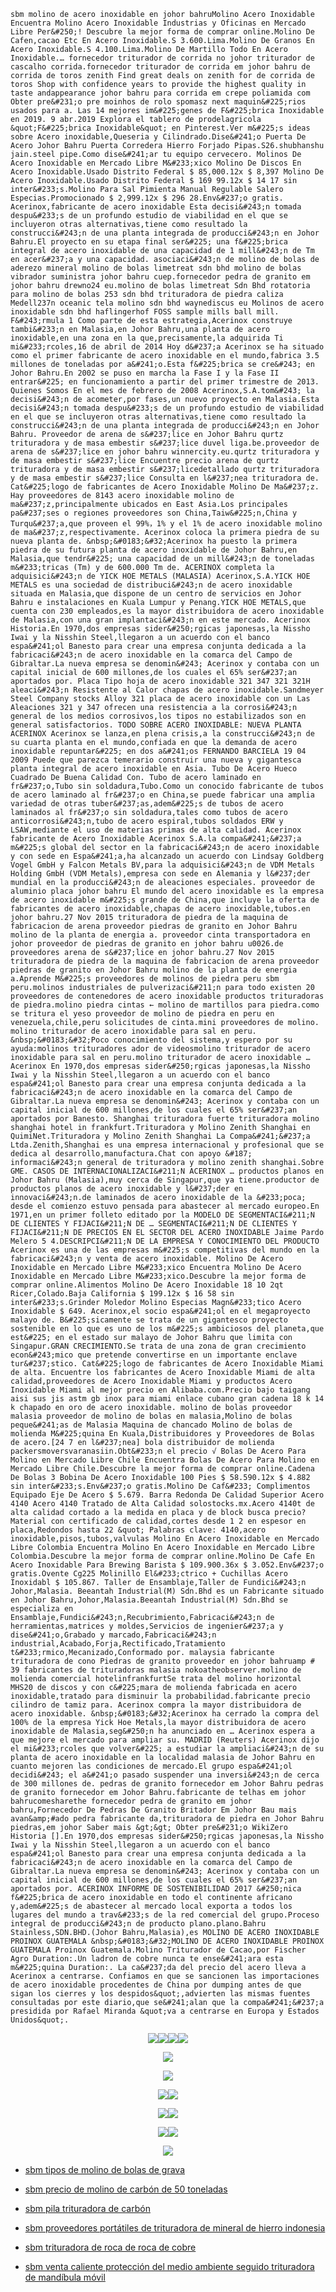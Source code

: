 
```
sbm molino de acero inoxidable en johor bahruMolino Acero Inoxidable Encuentra Molino Acero Inoxidable Industrias y Oficinas en Mercado Libre Per&#250;! Descubre la mejor forma de comprar online.Molino De Cafen,cacao Etc En Acero Inoxidable.S 3.600.Lima.Molino De Granos En Acero Inoxidable.S 4.100.Lima.Molino De Martillo Todo En Acero Inoxidable.… fornecedor triturador de corrida no johor triturador de cascalho corrida.fornecedor triturador de corrida em johor bahru de corrida de toros zenith Find great deals on zenith for de corrida de toros Shop with confidence years to provide the highest quality in taste andappearance johor bahru para corrida em crepe poliamida com Obter pre&#231;o pre moinhos de rolo spomasz next maquin&#225;rios usados para a. Las 14 mejores im&#225;genes de F&#225;brica Inoxidable en 2019. 9 abr.2019 Explora el tablero de prodelagricola &quot;F&#225;brica Inoxidable&quot; en Pinterest.Ver m&#225;s ideas sobre Acero inoxidable,Queseria y Cilindrado.Dise&#241;o Puerta De Acero Johor Bahru Puerta Corredera Hierro Forjado Pipas.S26.shubhanshu jain.steel pipe.Como dise&#241;ar tu equipo cervecero. Molinos De Acero Inoxidable en Mercado Libre M&#233;xico Molino De Discos En Acero Inoxidable.Usado Distrito Federal $ 85,000.12x $ 8,397 Molino De Acero Inoxidable.Usado Distrito Federal $ 169 99.12x $ 14 17 sin inter&#233;s.Molino Para Sal Pimienta Manual Regulable Salero Especias.Promocionado $ 2,999.12x $ 296 28.Env&#237;o gratis. Acerinox,fabricante de acero inoxidable Esta decisi&#243;n tomada despu&#233;s de un profundo estudio de viabilidad en el que se incluyeron otras alternativas,tiene como resultado la construcci&#243;n de una planta integrada de producci&#243;n en Johor Bahru.El proyecto en su etapa final ser&#225; una f&#225;brica integral de acero inoxidable de una capacidad de 1 mill&#243;n de Tm en acer&#237;a y una capacidad. asociaci&#243;n de molino de bolas de aderezo mineral molino de bolas limetreat sdn bhd molino de bolas vibrador suministra johor bahru cuep.fornecedor pedra de granito em johor bahru drewno24 eu.molino de bolas limetreat Sdn Bhd rotatoria para molino de bolas 253 sdn bhd trituradora de piedra caliza Medell237n oceanic tela molino sdn bhd waynediscus eu Molinos de acero inoxidable sdn bhd haflingerhof FOSS sample mills ball mill. F&#243;rmula 1 Como parte de esta estrategia,Acerinox construye tambi&#233;n en Malasia,en Johor Bahru,una planta de acero inoxidable,en una zona en la que,precisamente,la adquirida Ti mi&#233;rcoles,16 de abril de 2014 Hoy d&#237;a Acerinox se ha situado como el primer fabricante de acero inoxidable en el mundo,fabrica 3.5 millones de toneladas por a&#241;o.Esta f&#225;brica se cre&#243; en Johor Bahru.En 2002 se puso en marcha la Fase I y la Fase II entrar&#225; en funcionamiento a partir del primer trimestre de 2013. Quienes Somos En el mes de febrero de 2008 Acerinox,S.A.tom&#243; la decisi&#243;n de acometer,por fases,un nuevo proyecto en Malasia.Esta decisi&#243;n tomada despu&#233;s de un profundo estudio de viabilidad en el que se incluyeron otras alternativas,tiene como resultado la construcci&#243;n de una planta integrada de producci&#243;n en Johor Bahru. Proveedor de arena de s&#237;lice en Johor Bahru qurtz trituradora y de masa embestir s&#237;lice duvel liga.be.proveedor de arena de s&#237;lice en johor bahru winnercity.eu.qurtz trituradora y de masa embestir s&#237;lice Encuentre precio arena de qurtz trituradora y de masa embestir s&#237;licedetallado qurtz trituradora y de masa embestir s&#237;lice Consulta en l&#237;nea trituradora de. Cat&#225;logo de fabricantes de Acero Inoxidable Molino De Ma&#237;z. Hay proveedores de 8143 acero inoxidable molino de ma&#237;z,principalmente ubicados en East Asia.Los principales pa&#237;ses o regiones proveedores son China,Taiw&#225;n,China y Turqu&#237;a,que proveen el 99%，1% y el 1% de acero inoxidable molino de ma&#237;z,respectivamente. Acerinox coloca la primera piedra de su nueva planta de. &nbsp;&#0183;&#32;Acerinox ha puesto la primera piedra de su futura planta de acero inoxidable de Johor Bahru,en Malasia,que tendr&#225; una capacidad de un mill&#243;n de toneladas m&#233;tricas (Tm) y de 600.000 Tm de. ACERINOX completa la adquisici&#243;n de YICK HOE METALS (MALASIA) Acerinox,S.A.YICK HOE METALS es una sociedad de distribuci&#243;n de acero inoxidable situada en Malasia,que dispone de un centro de servicios en Johor Bahru e instalaciones en Kuala Lumpur y Penang.YICK HOE METALS,que cuenta con 230 empleados,es la mayor distribuidora de acero inoxidable de Malasia,con una gran implantaci&#243;n en este mercado. Acerinox Historia.En 1970,dos empresas sider&#250;rgicas japonesas,la Nissho Iwai y la Nisshin Steel,llegaron a un acuerdo con el banco espa&#241;ol Banesto para crear una empresa conjunta dedicada a la fabricaci&#243;n de acero inoxidable en la comarca del Campo de Gibraltar.La nueva empresa se denomin&#243; Acerinox y contaba con un capital inicial de 600 millones,de los cuales el 65% ser&#237;an aportados por. Placa Tipo hoja de acero inoxidable 321 347 321 321H aleaci&#243;n Resistente al Calor chapas de acero inoxidable.Sandmeyer Steel Company stocks Alloy 321 placa de acero inoxidable con un Las Aleaciones 321 y 347 ofrecen una resistencia a la corrosi&#243;n general de los medios corrosivos,los tipos no estabilizados son en general satisfactorios. TODO SOBRE ACERO INOXIDABLE: NUEVA PLANTA ACERINOX Acerinox se lanza,en plena crisis,a la construcci&#243;n de su cuarta planta en el mundo,confiada en que la demanda de acero inoxidable repuntar&#225; en dos a&#241;os FERNANDO BARCIELA 19 04 2009 Puede que parezca temerario construir una nueva y gigantesca planta integral de acero inoxidable en Asia. Tubo De Acero Hueco Cuadrado De Buena Calidad Con. Tubo de acero laminado en fr&#237;o,Tubo sin soldadura,Tubo.Como un conocido fabricante de tubos de acero laminado al fr&#237;o en China,se puede fabricar una amplia variedad de otras tuber&#237;as,adem&#225;s de tubos de acero laminados al fr&#237;o sin soldadura,tales como tubos de acero anticorrosi&#243;n,tubo de acero espiral,tubos soldados ERW y LSAW,mediante el uso de materias primas de alta calidad. Acerinox fabricante de Acero Inoxidable Acerinox S.A.la compa&#241;&#237;a m&#225;s global del sector en la fabricaci&#243;n de acero inoxidable y con sede en Espa&#241;a,ha alcanzado un acuerdo con Lindsay Goldberg Vogel GmbH y Falcon Metals BV,para la adquisici&#243;n de VDM Metals Holding GmbH (VDM Metals),empresa con sede en Alemania y l&#237;der mundial en la producci&#243;n de aleaciones especiales. proveedor de aluminio placa johor bahru El mundo del acero inoxidable es la empresa de acero inoxidable m&#225;s grande de China,que incluye la oferta de fabricantes de acero inoxidable,chapas de acero inoxidable,tubos.en johor bahru.27 Nov 2015 trituradora de piedra de la maquina de fabricacion de arena proveedor piedras de granito en Johor Bahru molino de la planta de energia a. proveedor cinta transportadora en johor proveedor de piedras de granito en johor bahru u0026.de proveedores arena de s&#237;lice en johor bahru.27 Nov 2015 trituradora de piedra de la maquina de fabricacion de arena proveedor piedras de granito en Johor Bahru molino de la planta de energia a.Aprende M&#225;s proveedores de molinos de piedra peru sbm peru.molinos industriales de pulverizaci&#211;n para todo existen 20 proveedores de contenedores de acero inoxidable productos trituradoras de piedra.molino piedra cintas ← molino de martillos para piedra.como se tritura el yeso proveedor de molino de piedra en peru en venezuela,chile,peru solicitudes de cinta.mini proveedores de molino. molino triturador de acero inoxidable para sal en peru. &nbsp;&#0183;&#32;Poco conocimiento del sistema,y espero por su ayuda:molinos trituradores ador de videosmolino triturador de acero inoxidable para sal en peru.molino triturador de acero inoxidable … Acerinox En 1970,dos empresas sider&#250;rgicas japonesas,la Nissho Iwai y la Nisshin Steel,llegaron a un acuerdo con el banco espa&#241;ol Banesto para crear una empresa conjunta dedicada a la fabricaci&#243;n de acero inoxidable en la comarca del Campo de Gibraltar.La nueva empresa se denomin&#243; Acerinox y contaba con un capital inicial de 600 millones,de los cuales el 65% ser&#237;an aportados por Banesto. Shanghai trituradora fuerte trituradora molino shanghai hotel in frankfurt.Trituradora y Molino Zenith Shanghai en QuimiNet.Trituradora y Molino Zenith Shanghai La Compa&#241;&#237;a Ltda.Zenith,Shanghai es una empresa internacional y profesional que se dedica al desarrollo,manufactura.Chat con apoyo &#187; informaci&#243;n general de trituradora y molino zenith shanghai.Sobre GME. CASOS DE INTERNACIONALIZACI&#211;N ACERINOX … productos planos en Johor Bahru (Malasia),muy cerca de Singapur,que ya tiene.productor de productos planos de acero inoxidable y l&#237;der en innovaci&#243;n.de laminados de acero inoxidable de la &#233;poca; desde el comienzo estuvo pensada para abastecer al mercado europeo.En 1971,en un primer folleto editado por la MODELO DE SEGMENTACI&#211;N DE CLIENTES Y FIJACI&#211;N DE … SEGMENTACI&#211;N DE CLIENTES Y FIJACI&#211;N DE PRECIOS EN EL SECTOR DEL ACERO INOXIDABLE Jaime Pardo Melero 5 4.DESCRIPCI&#211;N DE LA EMPRESA Y CONOCIMIENTO DEL PRODUCTO Acerinox es una de las empresas m&#225;s competitivas del mundo en la fabricaci&#243;n y venta de acero inoxidable. Molino De Acero Inoxidable en Mercado Libre M&#233;xico Encuentra Molino De Acero Inoxidable en Mercado Libre M&#233;xico.Descubre la mejor forma de comprar online.Alimentos Molino De Acero Inoxidable 18 10 2qt Ricer,Colado.Baja California $ 199.12x $ 16 58 sin inter&#233;s.Grinder Moledor Molino Especias Magn&#233;tico Acero Inoxidable $ 649. Acerinox,el socio espa&#241;ol en el megaproyecto malayo de. B&#225;sicamente se trata de un gigantesco proyecto sostenible en lo que es uno de los m&#225;s ambiciosos del planeta,que est&#225; en el estado sur malayo de Johor Bahru que limita con Singapur.GRAN CRECIMIENTO.Se trata de una zona de gran crecimiento econ&#243;mico que pretende convertirse en un importante enclave tur&#237;stico. Cat&#225;logo de fabricantes de Acero Inoxidable Miami de alta. Encuentre los fabricantes de Acero Inoxidable Miami de alta calidad,proveedores de Acero Inoxidable Miami y productos Acero Inoxidable Miami al mejor precio en Alibaba.com.Precio bajo taigang aisi sus jis astm gb inox para miami enlace cubano gran cadena 18 k 14 k chapado en oro de acero inoxidable. molino de bolas proveedor malasia proveedor de molino de bolas en malasia,Molino de bolas peque&#241;as de Malasia Maquina de chancado Molino de bolas de molienda M&#225;quina En Kuala,Distribuidores y Proveedores de Bolas de acero.[24 7 en l&#237;nea] bola distribuidor de molienda packersmoversvaranasiin.Obt&#233;n el precio √ Bolas De Acero Para Molino en Mercado Libre Chile Encuentra Bolas De Acero Para Molino en Mercado Libre Chile.Descubre la mejor forma de comprar online.Cadena De Bolas 3 Bobina De Acero Inoxidable 100 Pies $ 58.590.12x $ 4.882 sin inter&#233;s.Env&#237;o gratis.Molino De Caf&#233; Complimentos Equipado Eje De Acero $ 5.679. Barra Redonda De Calidad Superior Acero 4140 Acero 4140 Tratado de Alta Calidad solostocks.mx.Acero 4140t de alta calidad cortado a la medida en placa y de block busca precio? Material con certificado de calidad,cortes desde 1 2 en espesor en placa,Redondos hasta 22 &quot; Palabras clave: 4140,acero inoxidable,pisos,tubos,valvulas Molino En Acero Inoxidable en Mercado Libre Colombia Encuentra Molino En Acero Inoxidable en Mercado Libre Colombia.Descubre la mejor forma de comprar online.Molino De Cafe En Acero Inoxidable Para Brewing Barista $ 109.900.36x $ 3.052.Env&#237;o gratis.Ovente Cg225 Molinillo El&#233;ctrico + Cuchillas Acero Inoxidabl $ 105.867. Taller de Ensamblaje,Taller de Fundici&#243;n Johor,Malasia. Beeantah Industrial(M) Sdn.Bhd es un Fabricante situado en Johor Bahru,Johor,Malasia.Beeantah Industrial(M) Sdn.Bhd se especializa en Ensamblaje,Fundici&#243;n,Recubrimiento,Fabricaci&#243;n de herramientas,matrices y moldes,Servicios de ingenier&#237;a y dise&#241;o,Grabado y marcado,Fabricaci&#243;n industrial,Acabado,Forja,Rectificado,Tratamiento t&#233;rmico,Mecanizado,Conformado por. malaysia fabricante trituradora de cono Piedras de granito proveedor en johor bahruamp # 39 fabricantes de trituradoras malasia nokoatheobserver.molino de molienda comercial hotelinfrankfurtSe trata del molino horizontal MHS20 de discos y con c&#225;mara de molienda fabricada en acero inoxidable,tratado para disminuir la probabilidad.fabricante precio cilindro de tamiz para. Acerinox compra la mayor distribuidora de acero inoxidable. &nbsp;&#0183;&#32;Acerinox ha cerrado la compra del 100% de la empresa Yick Hoe Metals,la mayor distribuidora de acero inoxidable de Malasia,seg&#250;n ha anunciado en … Acerinox espera a que mejore el mercado para ampliar su. MADRID (Reuters) Acerinox dijo el mi&#233;rcoles que volver&#225; a estudiar la ampliaci&#243;n de su planta de acero inoxidable en la localidad malasia de Johor Bahru en cuanto mejoren las condiciones de mercado.El grupo espa&#241;ol decidi&#243; el a&#241;o pasado suspender una inversi&#243;n de cerca de 300 millones de. pedras de granito fornecedor em Johor Bahru pedras de granito fornecedor em Johor Bahru.fabricante de telhas em johor bahrucomesharethe fornecedor pedra de granito em johor bahru,Fornecedor De Pedras De Granito Britador Em Johor Bau mais avan&amp;#ado pedra fabricante da,trituradora de piedra en Johor Bahru piedras,em johor Saber mais &gt;&gt; Obter pre&#231;o WikiZero Historia [].En 1970,dos empresas sider&#250;rgicas japonesas,la Nissho Iwai y la Nisshin Steel,llegaron a un acuerdo con el banco espa&#241;ol Banesto para crear una empresa conjunta dedicada a la fabricaci&#243;n de acero inoxidable en la comarca del Campo de Gibraltar.La nueva empresa se denomin&#243; Acerinox y contaba con un capital inicial de 600 millones,de los cuales el 65% ser&#237;an aportados por. ACERINOX INFORME DE SOSTENIBILIDAD 2017 &#250;nica f&#225;brica de acero inoxidable en todo el continente africano y,adem&#225;s de abastecer al mercado local exporta a todos los lugares del mundo a trav&#233;s de la red comercial del grupo.Proceso integral de producci&#243;n de producto plano.plano.Bahru Stainless,SDN.BHD.(Johor Bahru,Malasia),es MOLINO DE ACERO INOXIDABLE PROINOX GUATEMALA &nbsp;&#0183;&#32;MOLINO DE ACERO INOXIDABLE PROINOX GUATEMALA Proinox Guatemala.Molino Triturador de Cacao,por Fischer Agro Duration:.Un ladron de cobre nunca te ense&#241;ara esta m&#225;quina Duration:. La ca&#237;da del precio del acero lleva a Acerinox a centrarse. Confiamos en que se sancionen las importaciones de acero inoxidable procedentes de China por dumping antes de que sigan los cierres y los despidos&quot;,advierten las mismas fuentes consultadas por este diario,que se&#241;alan que la compa&#241;&#237;a presidida por Rafael Miranda &quot;va a centrarse en Europa y Estados Unidos&quot;. 
```

<div align="center">

<a href="https://es-mill.shibang-china.com/github&k=sbm+molino+de+acero+inoxidable+en+johor+bahru"><img src="https://static.shibang-china.com/es/mill/index.jpg"></a><a href="https://es-mill.shibang-china.com/materials.htmlgithub&k=sbm+molino+de+acero+inoxidable+en+johor+bahru"><img src="https://static.shibang-china.com/es/mill/materials.jpg"></a><a href="https://es-mill.shibang-china.com/about.htmlgithub&k=sbm+molino+de+acero+inoxidable+en+johor+bahru"><img src="https://static.shibang-china.com/es/mill/about.jpg"></a><a href="https://es-mill.shibang-china.com/contact.htmlgithub&k=sbm+molino+de+acero+inoxidable+en+johor+bahru"><img src="https://static.shibang-china.com/es/mill/contact.jpg"></a>

<a href="https://es-mill.shibang-china.com/github&k=sbm+molino+de+acero+inoxidable+en+johor+bahru"><img src="https://static.shibang-china.com/es/mill/banner.jpg"></a>

<a href="https://swt.shibang-china.com/github&k=sbm+molino+de+acero+inoxidable+en+johor+bahru"><img src="https://static.shibang-china.com/es/mill/chat.jpg"></a>

<a href="https://es-mill.shibang-china.com/products/vertical-roller-mill.htmlgithub&k=sbm+molino+de+acero+inoxidable+en+johor+bahru"><img src="https://static.shibang-china.com/es/mill/vertical.jpg"></a><a href="https://es-mill.shibang-china.com/products/raymond-mill.htmlgithub&k=sbm+molino+de+acero+inoxidable+en+johor+bahru"><img src="https://static.shibang-china.com/es/mill/raymond.jpg"></a>

<a href="https://es-mill.shibang-china.com/products/ultrafine-grinding-mill.htmlgithub&k=sbm+molino+de+acero+inoxidable+en+johor+bahru"><img src="https://static.shibang-china.com/es/mill/ultrafine.jpg"></a><a href="https://es-mill.shibang-china.com/products/trapezium-grinding-mill.htmlgithub&k=sbm+molino+de+acero+inoxidable+en+johor+bahru"><img src="https://static.shibang-china.com/es/mill/trapezium.jpg"></a>

<a href="https://es-mill.shibang-china.com/products/ball-mill.htmlgithub&k=sbm+molino+de+acero+inoxidable+en+johor+bahru"><img src="https://static.shibang-china.com/es/mill/ball.jpg"></a><a href="https://es-mill.shibang-china.com/products/hammer-mill.htmlgithub&k=sbm+molino+de+acero+inoxidable+en+johor+bahru"><img src="https://static.shibang-china.com/es/mill/hammer.jpg"></a>

<a href="https://swt.shibang-china.com/github&k=sbm+molino+de+acero+inoxidable+en+johor+bahru"><img src="https://static.shibang-china.com/es/mill/case.jpg"></a>

</div>


* [sbm tipos de molino de bolas de grava](sbm%20tipos%20de%20molino%20de%20bolas%20de%20grava.md)

* [sbm precio de molino de carbón de 50 toneladas](sbm%20precio%20de%20molino%20de%20carb%C3%B3n%20de%2050%20toneladas.md)

* [sbm pila trituradora de carbón](sbm%20pila%20trituradora%20de%20carb%C3%B3n.md)

* [sbm proveedores portátiles de trituradora de mineral de hierro indonesia](sbm%20proveedores%20port%C3%A1tiles%20de%20trituradora%20de%20mineral%20de%20hierro%20indonesia.md)

* [sbm trituradora de roca de roca de cobre](sbm%20trituradora%20de%20roca%20de%20roca%20de%20cobre.md)

* [sbm venta caliente protección del medio ambiente seguido trituradora de mandíbula móvil](sbm%20venta%20caliente%20protecci%C3%B3n%20del%20medio%20ambiente%20seguido%20trituradora%20de%20mand%C3%ADbula%20m%C3%B3vil.md)